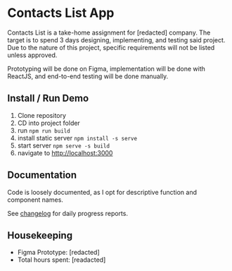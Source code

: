 # Contacts List App
Contacts List is a take-home assignment for [redacted] company. The target is to spend 3 days designing, implementing, and testing said project. Due to the nature of this project, specific requirements will not be listed unless approved.

Prototyping will be done on Figma, implementation will be done with ReactJS, and end-to-end testing will be done manually.


## Install / Run Demo
1. Clone repository
2. CD into project folder
3. run `npm run build`
4. install static server `npm install -s serve`
5. start server `npm serve -s build`
6. navigate to [http://localhost:3000](http://localhost:3000)


## Documentation
Code is loosely documented, as I opt for descriptive function and component names.

See [changelog](./CHANGELOG.md) for daily progress reports.


## Housekeeping
- Figma Prototype: [redacted]
- Total hours spent: [readacted]